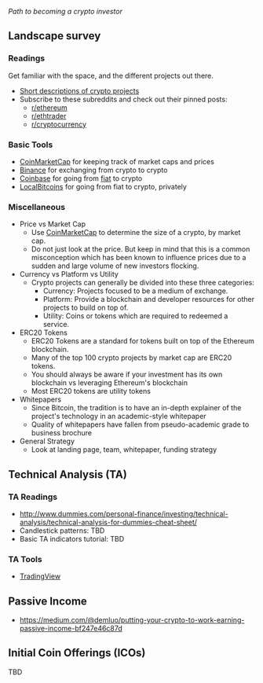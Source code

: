 *Path to becoming a crypto investor*

## Landscape survey
### Readings
Get familiar with the space, and the different projects out there.
- [Short descriptions of crypto projects](https://github.com/dmdque/crypto-tldr)
- Subscribe to these subreddits and check out their pinned posts:
  - [r/ethereum](https://reddit.com/r/ethereum)
  - [r/ethtrader](https://reddit.com/r/ethtrader)
  - [r/cryptocurrency](https://reddit.com/r/cryptocurrency)

### Basic Tools
- [CoinMarketCap](https://coinmarketcap.com/) for keeping track of market caps and prices
- [Binance](https://www.binance.com/?ref=12371191) for exchanging from crypto to crypto
- [Coinbase](https://www.coinbase.com/join/53874a708d9c072d95000035) for going from [fiat](https://www.investopedia.com/terms/f/fiatmoney.asp) to crypto
- [LocalBitcoins](https://localbitcoins.com/) for going from fiat to crypto, privately

### Miscellaneous
- Price vs Market Cap
  - Use [CoinMarketCap](https://coinmarketcap.com/) to determine the size of a crypto, by market cap.
  - Do not just look at the price. But keep in mind that this is a common misconception which has been known to influence prices due to a sudden and large volume of new investors flocking.
- Currency vs Platform vs Utility
  - Crypto projects can generally be divided into these three categories:
    - Currency: Projects focused to be a medium of exchange.
    - Platform: Provide a blockchain and developer resources for other projects to build on top of.
    - Utility: Coins or tokens which are required to redeemed a service.
- ERC20 Tokens
  - ERC20 Tokens are a standard for tokens built on top of the Ethereum blockchain.
  - Many of the top 100 crypto projects by market cap are ERC20 tokens.
  - You should always be aware if your investment has its own blockchain vs leveraging Ethereum's blockchain
  - Most ERC20 tokens are utility tokens
- Whitepapers
  - Since Bitcoin, the tradition is to have an in-depth explainer of the project's technology in an academic-style whitepaper
  - Quality of whitepapers have fallen from pseudo-academic grade to business brochure
- General Strategy
  - Look at landing page, team, whitepaper, funding strategy

## Technical Analysis (TA)
### TA Readings
- http://www.dummies.com/personal-finance/investing/technical-analysis/technical-analysis-for-dummies-cheat-sheet/
- Candlestick patterns: TBD
- Basic TA indicators tutorial: TBD

### TA Tools
- [TradingView]()

## Passive Income
- https://medium.com/@demluo/putting-your-crypto-to-work-earning-passive-income-bf247e46c87d

## Initial Coin Offerings (ICOs)
TBD
